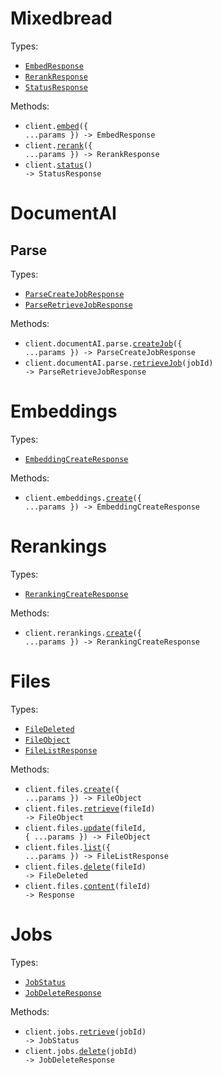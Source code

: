 # Mixedbread

Types:

- <code><a href="./src/resources/top-level.ts">EmbedResponse</a></code>
- <code><a href="./src/resources/top-level.ts">RerankResponse</a></code>
- <code><a href="./src/resources/top-level.ts">StatusResponse</a></code>

Methods:

- <code title="post /v1/embeddings">client.<a href="./src/index.ts">embed</a>({ ...params }) -> EmbedResponse</code>
- <code title="post /v1/reranking">client.<a href="./src/index.ts">rerank</a>({ ...params }) -> RerankResponse</code>
- <code title="get /">client.<a href="./src/index.ts">status</a>() -> StatusResponse</code>

# DocumentAI

## Parse

Types:

- <code><a href="./src/resources/document-ai/parse.ts">ParseCreateJobResponse</a></code>
- <code><a href="./src/resources/document-ai/parse.ts">ParseRetrieveJobResponse</a></code>

Methods:

- <code title="post /v1/document-ai/parse">client.documentAI.parse.<a href="./src/resources/document-ai/parse.ts">createJob</a>({ ...params }) -> ParseCreateJobResponse</code>
- <code title="get /v1/document-ai/parse/{job_id}">client.documentAI.parse.<a href="./src/resources/document-ai/parse.ts">retrieveJob</a>(jobId) -> ParseRetrieveJobResponse</code>

# Embeddings

Types:

- <code><a href="./src/resources/embeddings.ts">EmbeddingCreateResponse</a></code>

Methods:

- <code title="post /v1/embeddings">client.embeddings.<a href="./src/resources/embeddings.ts">create</a>({ ...params }) -> EmbeddingCreateResponse</code>

# Rerankings

Types:

- <code><a href="./src/resources/rerankings.ts">RerankingCreateResponse</a></code>

Methods:

- <code title="post /v1/reranking">client.rerankings.<a href="./src/resources/rerankings.ts">create</a>({ ...params }) -> RerankingCreateResponse</code>

# Files

Types:

- <code><a href="./src/resources/files.ts">FileDeleted</a></code>
- <code><a href="./src/resources/files.ts">FileObject</a></code>
- <code><a href="./src/resources/files.ts">FileListResponse</a></code>

Methods:

- <code title="post /v1/files">client.files.<a href="./src/resources/files.ts">create</a>({ ...params }) -> FileObject</code>
- <code title="get /v1/files/{file_id}">client.files.<a href="./src/resources/files.ts">retrieve</a>(fileId) -> FileObject</code>
- <code title="post /v1/files/{file_id}">client.files.<a href="./src/resources/files.ts">update</a>(fileId, { ...params }) -> FileObject</code>
- <code title="get /v1/files">client.files.<a href="./src/resources/files.ts">list</a>({ ...params }) -> FileListResponse</code>
- <code title="delete /v1/files/{file_id}">client.files.<a href="./src/resources/files.ts">delete</a>(fileId) -> FileDeleted</code>
- <code title="get /v1/files/{file_id}/content">client.files.<a href="./src/resources/files.ts">content</a>(fileId) -> Response</code>

# Jobs

Types:

- <code><a href="./src/resources/jobs.ts">JobStatus</a></code>
- <code><a href="./src/resources/jobs.ts">JobDeleteResponse</a></code>

Methods:

- <code title="get /v1/jobs/{job_id}">client.jobs.<a href="./src/resources/jobs.ts">retrieve</a>(jobId) -> JobStatus</code>
- <code title="delete /v1/jobs/{job_id}">client.jobs.<a href="./src/resources/jobs.ts">delete</a>(jobId) -> JobDeleteResponse</code>
